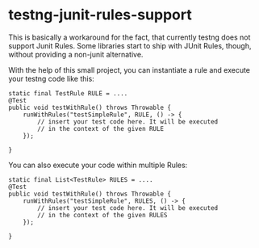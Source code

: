 # testng-junit-rules-support

This is basically a workaround for the fact, that currently testng does not support Junit Rules. Some libraries start to ship with JUnit Rules, though, without providing a non-junit alternative.

With the help of this small project, you can instantiate a rule and execute your testng code like this:

    static final TestRule RULE = ....
    @Test
    public void testWithRule() throws Throwable {
        runWithRules("testSimpleRule", RULE, () -> {
            // insert your test code here. It will be executed
            // in the context of the given RULE
        });
        
    }

You can also execute your code within multiple Rules:

    static final List<TestRule> RULES = ....
    @Test
    public void testWithRule() throws Throwable {
        runWithRules("testSimpleRule", RULES, () -> {
            // insert your test code here. It will be executed
            // in the context of the given RULES
        });
        
    }

